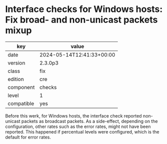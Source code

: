 [//]: # (werk v2)
# Interface checks for Windows hosts: Fix broad- and non-unicast packets mixup

key        | value
---------- | ---
date       | 2024-05-14T12:41:33+00:00
version    | 2.3.0p3
class      | fix
edition    | cre
component  | checks
level      | 1
compatible | yes

Before this werk, for Windows hosts, the interface check reported non-unicast packets as broadcast
packets. As a side-effect, depending on the configuration, other rates such as the error rates,
might not have been reported. This happened if percentual levels were configured, which is the
default for error rates.
